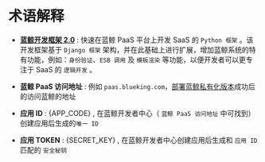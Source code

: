 # 术语解释

- [**蓝鲸开发框架 2.0**](./开发基础/README.md) : 快速在蓝鲸 PaaS 平台上开发 SaaS 的 `Python 框架` 。该开发框架基于 `Django 框架` 架构，并在此基础上进行扩展，增加蓝鲸系统的特有功能，例如：`身份验证`、`ESB 调用` 及 `模板渲染` 等功能，以便开发者可以更专注于 SaaS 的 `逻辑开发` 。

- **蓝鲸 PaaS 访问地址** : 例如 `paas.blueking.com`，[部署蓝鲸私有化版本](../../部署指南/产品白皮书/基础包安装/多机部署/quick_install.md)成功后的访问蓝鲸的地址

- **应用 ID** : {APP_CODE} , 在蓝鲸开发者中心（ `蓝鲸 PaaS 访问地址` 中可找到）创建应用后生成的`唯一 ID`

- **应用 TOKEN** : {SECRET_KEY} , 在蓝鲸开发者中心创建应用后生成和 `应用 ID` 匹配的 `安全秘钥`
